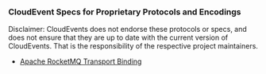 ### CloudEvent Specs for Proprietary Protocols and Encodings

Disclaimer: CloudEvents does not endorse these protocols or specs, and does not
ensure that they are up to date with the current version of CloudEvents. That is
the responsibility of the respective project maintainers.

- [Apache RocketMQ Transport Binding](https://github.com/apache/rocketmq-externals/blob/master/rocketmq-cloudevents-binding/rocketmq-transport-binding.md)
